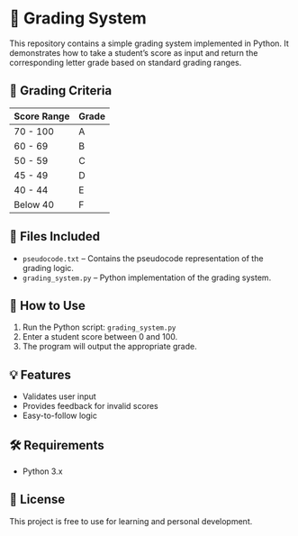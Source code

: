 # 📘 Grading System

This repository contains a simple grading system implemented in Python. It demonstrates how to take a student’s score as input and return the corresponding letter grade based on standard grading ranges.

## 🧮 Grading Criteria

| Score Range | Grade |
|-------------|--------|
| 70 - 100    | A      |
| 60 - 69     | B      |
| 50 - 59     | C      |
| 45 - 49     | D      |
| 40 - 44     | E      |
| Below 40    | F      |

## 📁 Files Included

- `pseudocode.txt` – Contains the pseudocode representation of the grading logic.
- `grading_system.py` – Python implementation of the grading system.

## 🚀 How to Use

1. Run the Python script: `grading_system.py`
2. Enter a student score between 0 and 100.
3. The program will output the appropriate grade.

## 💡 Features

- Validates user input
- Provides feedback for invalid scores
- Easy-to-follow logic

## 🛠️ Requirements

- Python 3.x

## 📜 License

This project is free to use for learning and personal development.
